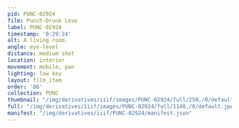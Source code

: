 ```yaml
---
pid: PUNC-02924
film: Punch-Drunk Love
label: PUNC-02924
timestamp: '0:29:24'
alt: A living room.
angle: eye-level
distance: medium shot
location: interior
movement: mobile, pan
lighting: low key
layout: film_item
order: '06'
collection: PUNC
thumbnail: "/img/derivatives/iiif/images/PUNC-02924/full/250,/0/default.jpg"
full: "/img/derivatives/iiif/images/PUNC-02924/full/1140,/0/default.jpg"
manifest: "/img/derivatives/iiif/PUNC-02924/manifest.json"
---
```

